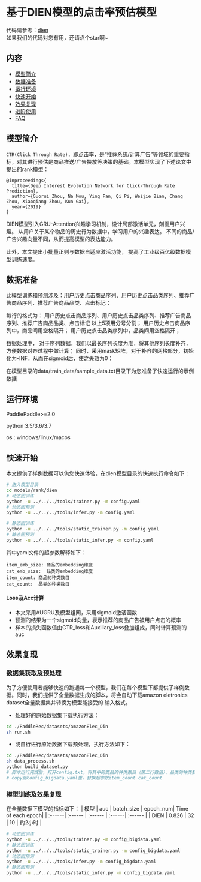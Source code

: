 # 基于DIEN模型的点击率预估模型

代码请参考：[dien](https://github.com/PaddlePaddle/PaddleRec/tree/master/models/rank/dien)  
如果我们的代码对您有用，还请点个star啊~  

## 内容

- [模型简介](#模型简介)
- [数据准备](#数据准备)
- [运行环境](#运行环境)
- [快速开始](#快速开始)
- [效果复现](#效果复现)
- [进阶使用](#进阶使用)
- [FAQ](#FAQ)

## 模型简介
`CTR(Click Through Rate)`，即点击率，是“推荐系统/计算广告”等领域的重要指标，对其进行预估是商品推送/广告投放等决策的基础。本模型实现了下述论文中提出的rank模型：

```text
@inproceedings{
  title={Deep Interest Evolution Network for Click-Through Rate Prediction},
  author={Guorui Zhou, Na Mou, Ying Fan, Qi Pi, Weijie Bian, Chang Zhou, Xiaoqiang Zhou, Kun Gai},
  year={2019}
}
```

DIEN模型引入GRU-Attention兴趣学习机制，设计局部激活单元，刻画用户兴趣。
从用户关于某个物品的历史行为数据中，学习用户的兴趣表达。
不同的商品/广告兴趣向量不同，从而提高模型的表达能力。

此外，本文提出小批量正则与数据自适应激活功能，
提高了工业级百亿级数据模型训练速度。

## 数据准备
此模型训练和预测涉及：用户历史点击商品序列、用户历史点击品类序列、推荐广告商品序列、推荐广告商品品类、点击标记；

每行的格式为：
用户历史点击商品序列、用户历史点击品类序列、推荐广告商品序列、推荐广告商品品类、点击标记
以上5项用分号分割；
用户历史点击商品序列中，商品间用空格隔开；
用户历史点击品类序列中，品类间用空格隔开；

数据处理中，
对于序列数据，我们以最长序列长度为准，将其他序列长度补齐，方便数据对齐过程中做计算；
同时，采用mask矩阵，对于补齐的网格部分，初始化为-INF，从而在sigmoid后，使之失效为0；

在模型目录的data/train_data/sample_data.txt目录下为您准备了快速运行的示例数据

## 运行环境
PaddlePaddle>=2.0

python 3.5/3.6/3.7

os : windows/linux/macos 

## 快速开始
本文提供了样例数据可以供您快速体验，在dien模型目录的快速执行命令如下： 
```bash
# 进入模型目录
cd models/rank/dien 
# 动态图训练
python -u ../../../tools/trainer.py -m config.yaml 
# 动态图预测
python -u ../../../tools/infer.py -m config.yaml 

# 静态图训练
python -u ../../../tools/static_trainer.py -m config.yaml 
# 静态图预测
python -u ../../../tools/static_infer.py -m config.yaml 
```
其中yaml文件的超参数解释如下：
```
item_emb_size: 商品的embedding维度
cat_emb_size:  品类的embedding维度
item_count: 商品的种类数目
cat_count:  品类的种类数目
```

#### Loss及Acc计算
- 本文采用AUGRU及模型组网，采用sigmoid激活函数
- 预测的结果为一个sigmoid向量，表示推荐的商品广告被用户点击的概率
- 样本的损失函数值由CTR_loss和Auxiliary_loss叠加组成，同时计算预测的auc

## 效果复现
### 数据集获取及预处理
为了方便使用者能够快速的跑通每一个模型，我们在每个模型下都提供了样例数据。同时，我们提供了全量数据生成的脚本，将会自动下载amazon eletronics dataset全量数据集并转换为模型能接受的
输入格式。

- 处理好的原始数据集下载执行方法：

```bash
cd ./PaddleRec/datasets/amazonElec_Din
sh run.sh
```

- 或自行进行原始数据下载预处理，执行方法如下：
```bash
cd ./PaddleRec/datasets/amazonElec_Din
sh data_process.sh
python build_dataset.py
# 脚本运行完成后，打开config.txt，将其中的商品的种类数目（第二行数值）、品类的种类数目信息（第三行数值），
# copy到config_bigdata.yaml里，替换超参数item_count cat_count
```

### 模型训练及效果复现
在全量数据下模型的指标如下： 
| 模型 | auc | batch_size | epoch_num| Time of each epoch| 
| :------| :------ | :------ | :------| :------ | 
| DIEN | 0.826 | 32 | 10 | 约2小时 | 

```bash
# 动态图训练
python -u ../../../tools/trainer.py -m config_bigdata.yaml
# 静态图训练
python -u ../../../tools/static_trainer.py -m config_bigdata.yaml
# 动态图预测
python -u ../../../tools/infer.py -m config_bigdata.yaml
# 静态图预测
python -u ../../../tools/static_infer.py -m config_bigdata.yaml
```

